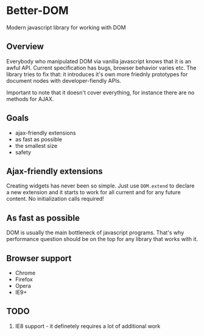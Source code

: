 Better-DOM
==========
Modern javascript library for working with DOM

Overview
--------
Everybody who manipulated DOM via vanilla javascript knows that it is an awful API. Current specification has bugs, browser behavior varies etc. The library tries to fix that: it introduces it's own more friednly prototypes for document nodes with developer-fiendly APIs.

Important to note that it doesn't cover everything, for instance there are no methods for AJAX.

Goals
-----
* ajax-friendly extensions
* as fast as possible
* the smallest size
* safety

Ajax-friendly extensions
------------------------
Creating widgets has never been so simple. Just use `DOM.extend` to declare a new extension and it starts to work for all current and for any future content. No initialization calls required!

As fast as possible
-------------------
DOM is usually the main bottleneck of javascript programs. That's why performance question should be on the top for any library that works with it.

Browser support
---------------
* Chrome
* Firefox
* Opera
* IE9+

TODO
----
1. IE8 support - it definetely requires a lot of additional work

